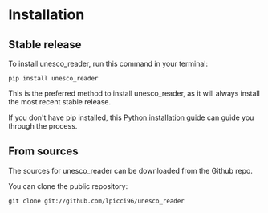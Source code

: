# Installation

## Stable release

To install unesco_reader, run this command in your terminal:

```
pip install unesco_reader
```

This is the preferred method to install unesco_reader, as it will always install the most recent stable release.

If you don't have [pip](https://pip.pypa.io) installed, this [Python installation guide](http://docs.python-guide.org/en/latest/starting/installation/) can guide you through the process.

## From sources

The sources for unesco_reader can be downloaded from the Github repo.

You can clone the public repository:

```
git clone git://github.com/lpicci96/unesco_reader
```
